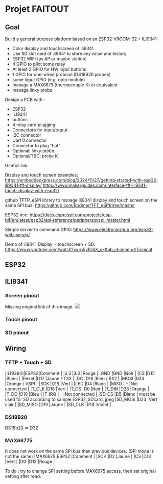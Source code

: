 # Projet FAITOUT

## Goal 
Build a general purpose platform based on an ESP32-VROOM-32 + ILI9341:
- Color display and touchscreen of ili9341
- Use SD slot card of ili9641 to store any value and history
- ESP32 WiFi (as AP or maybe station)
- 4 GPIO to pilot some relay
- At least 2 GPIO for HW input buttons
- 1 GPIO for one-wired protocol (DS18B20 probes)
- some Input GPIO (e.g. opto module)
- manage a MAX6675 (thermocouple K) or equivalent
- manage linky probe

Design a PCB with :
- ESP32
- ILI9341
- buttons
- 4 relay card plugging
- Connectors for input/ouput
- I2C connector
- Uart 0 connector
- Connector to plug "hat"
- Optional: linky probe
- Optional/TBC: probe K

Usefull link:

Display and touch screen examples;
https://embeddedxpress.com/blog/2024/11/27/getting-started-with-esp32-ili9341-tft-display/
https://www.makerguides.com/interface-tft-ili9341-touch-display-with-esp32/

github TFTP_eSPI library to manage ili9341 display and touch screen on the same SPI bus:
https://github.com/Bodmer/TFT_eSPI/tree/master

ESP32 doc:
https://docs.espressif.com/projects/esp-idf/en/latest/esp32/api-reference/peripherals/spi_master.html

Simple server to command GPIO:
https://www.electronicshub.org/esp32-web-server/

Demo of ili9341 Display + touchscreen + SD:
https://www.youtube.com/watch?v=rq5yPJbX_uk&ab_channel=XTronical

## ESP32





## ILI9341

### Screen pinout
Missing original link of this image.
![](ili9341-pinout.png)

### Touch pinout


### SD pinout



## Wiring

### TFTP + Touch + SD
|ILI93941|ESP32|Comment            |
|3.3     |3.3  |Rouge              |
|GND     |GND  |Noir               |
|CS      |D15  |Blanc              |
|Reset   |D17  |Jaune / TX2        |
|DC      |D16  |Bleu  / RX2        |
|MOSI    |D23  |Orange / VSPI      |
|SCK     |D18  |Vert               |
|LED     |D4   |Blanc              |
|MISO    | -   |Not connected      |
|T_CLK   |D18  |Vert               |
|T_CS    |D0   |Noir               |
|T_DIN   |D23  |Orange             |
|T_DO    |D19  |Bleu               |
|T_IRQ   | -   |Not connected      |
|SD_CS   |D5   |Blanc              | must be used for SD according to sample ESP32_SDcard_jpeg
|SD_MOSI |D23  |Vert clair         |
|SD_MISO |D19  |Jaune              |
|SD_CLK  |D18  |Violet             |

### DS18B20

DS18b20 => D32

### MAX66775
It does not work on the same SPI bus than previous devices.
(SPI mode is not the same)
|MAX6675|ESP32 |Comment            |
|SCK    |D2    |Jaune              |
|CS     |D13   |Vert               |
|DO     |D12   |Rouge              |

To do : try to change SPI setting before MAX6675 access, then set original setting after read.


